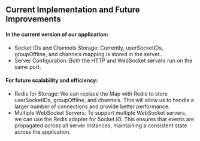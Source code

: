 ## Current Implementation and Future Improvements

#### In the current version of our application:

- Socket IDs and Channels Storage: Currently, userSocketIDs, groupOffline, and channels mapping is stored in the server..
- Server Configuration: Both the HTTP and WebSocket servers run on the same port.


#### For future scalability and efficiency:

- Redis for Storage: We can replace the Map with Redis to store userSocketIDs, groupOffline, and channels. This will allow us to handle a larger number of connections and provide better performance.
- Multiple WebSocket Servers: To support multiple WebSocket servers, we can use the Redis adapter for Socket.IO. This ensures that events are propagated across all server instances, maintaining a consistent state across the application.

